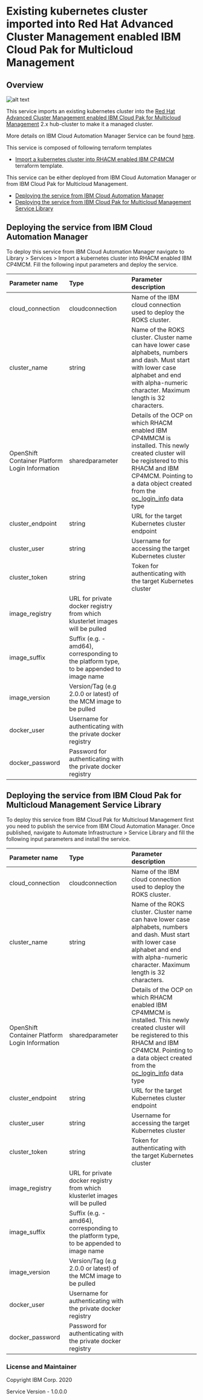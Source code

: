 # Existing kubernetes cluster imported into Red Hat Advanced Cluster Management enabled IBM Cloud Pak for Multicloud Management

## Overview
![alt text](./MCMonROKS.jpg)

This service imports an existing kubernetes cluster into the [Red Hat Advanced Cluster Management enabled IBM Cloud Pak for Multicloud Management](https://www.ibm.com/support/knowledgecenter/SSFC4F/product_welcome_cloud_pak.html) 2.x hub-cluster to make it a managed cluster.

More details on IBM Cloud Automation Manager Service can be found [here](https://www.ibm.com/support/knowledgecenter/SSFC4F/product_welcome_cloud_pak.html).

This service is composed of following terraform templates

- [Import a kubernetes cluster into RHACM enabled IBM CP4MCM](https://github.com/IBM-CAMHub-Open/template_import_rhacm/tree/5.1.0/terraform12/other/mcm-klusterlet) terraform template.


This service can be either deployed from IBM Cloud Automation Manager or from IBM Cloud Pak for Multicloud Management.

* [Deploying the service from IBM Cloud Automation Manager](#deploying-the-service-from-ibm-cloud-automation-manager)
* [Deploying the service from IBM Cloud Pak for Multicloud Management Service Library](#deploying-the-service-from-ibm-cloud-private-catalog)

## Deploying the service from IBM Cloud Automation Manager

To deploy this service from IBM Cloud Automation Manager navigate to Library > Services > Import a kubernetes cluster into RHACM enabled IBM CP4MCM. Fill the following input parameters and deploy the service.


| Parameter name                  | Type            | Parameter description |
| :---                            | :---            | :---        |
| cloud_connection                | cloudconnection | Name of the IBM cloud connection used to deploy the ROKS cluster. |
| cluster_name                    | string          | Name of the ROKS cluster. Cluster name can have lower case alphabets, numbers and dash. Must start with lower case alphabet and end with alpha-numeric character. Maximum length is 32 characters. |
| OpenShift Container Platform Login Information     | sharedparameter | Details of the OCP on which RHACM enabled IBM CP4MMCM is installed. This newly created cluster will be registered to this RHACM and IBM CP4MCM. Pointing to a data object created from the [oc_login_info](https://github.com/IBM-CAMHub-Open/template_import_rhacm/blob/5.1.0/terraform12/datatypes/ocp.json) data type| |
| cluster_endpoint                | string | URL for the target Kubernetes cluster endpoint |
| cluster_user                    | string | Username for accessing the target Kubernetes cluster |
| cluster_token                   | string | Token for authenticating with the target Kubernetes cluster |
| image_registry                  | URL for private docker registry from which klusterlet images will be pulled | |
| image_suffix                    | Suffix (e.g. -amd64), corresponding to the platform type, to be appended to image name | |
| image_version                   | Version/Tag (e.g 2.0.0 or latest) of the MCM image to be pulled | |
| docker_user                     | Username for authenticating with the private docker registry | |
| docker_password                 | Password for authenticating with the private docker registry | |

## Deploying the service from IBM Cloud Pak for Multicloud Management Service Library

To deploy this service from IBM Cloud Pak for Multicloud Management first you need to publish the service from IBM Cloud Automation Manager. Once published, navigate to Automate Infrastructure > Service Library and fill the following input parameters and install the service.

| Parameter name                  | Type            | Parameter description |
| :---                            | :---            | :---        |
| cloud_connection                | cloudconnection | Name of the IBM cloud connection used to deploy the ROKS cluster. |
| cluster_name                    | string          | Name of the ROKS cluster. Cluster name can have lower case alphabets, numbers and dash. Must start with lower case alphabet and end with alpha-numeric character. Maximum length is 32 characters. |
| OpenShift Container Platform Login Information     | sharedparameter | Details of the OCP on which RHACM enabled IBM CP4MMCM is installed. This newly created cluster will be registered to this RHACM and IBM CP4MCM. Pointing to a data object created from the [oc_login_info](https://github.com/IBM-CAMHub-Open/template_import_rhacm/blob/5.1.0/terraform12/datatypes/ocp.json) data type| |
| cluster_endpoint                | string | URL for the target Kubernetes cluster endpoint |
| cluster_user                    | string | Username for accessing the target Kubernetes cluster |
| cluster_token                   | string | Token for authenticating with the target Kubernetes cluster |
| image_registry                  | URL for private docker registry from which klusterlet images will be pulled | |
| image_suffix                    | Suffix (e.g. -amd64), corresponding to the platform type, to be appended to image name | |
| image_version                   | Version/Tag (e.g 2.0.0 or latest) of the MCM image to be pulled | |
| docker_user                     | Username for authenticating with the private docker registry | |
| docker_password                 | Password for authenticating with the private docker registry | |


### License and Maintainer

Copyright IBM Corp. 2020

Service Version - 1.0.0.0
 